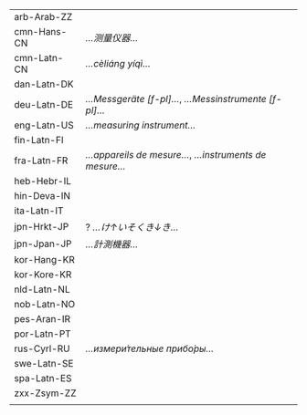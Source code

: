 | | |
|-|-|
| arb-Arab-ZZ |  |
| cmn-Hans-CN | _…测量仪器…_ |
| cmn-Latn-CN | _…cèliáng yíqì…_ |
| dan-Latn-DK |  |
| deu-Latn-DE | _…Messgeräte [f-pl]…_, _…Messinstrumente [f-pl]…_ |
| eng-Latn-US | _…measuring instrument…_ |
| fin-Latn-FI |  |
| fra-Latn-FR | _…appareils de mesure…_, _…instruments de mesure…_ |
| heb-Hebr-IL |  |
| hin-Deva-IN |  |
| ita-Latn-IT |  |
| jpn-Hrkt-JP | ? _…け↑いそくき↓き…_ |
| jpn-Jpan-JP | _…計測機器…_ |
| kor-Hang-KR |  |
| kor-Kore-KR |  |
| nld-Latn-NL |  |
| nob-Latn-NO |  |
| pes-Aran-IR |  |
| por-Latn-PT |  |
| rus-Cyrl-RU | _…измери́тельные прибо́ры…_ |
| swe-Latn-SE |  |
| spa-Latn-ES |  |
| zxx-Zsym-ZZ |  |
|  |  |
